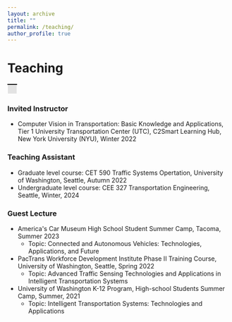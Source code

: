 ```yaml
---
layout: archive
title: ""
permalink: /teaching/
author_profile: true
---
```


# Teaching

<table>
    <tr>
        <td style="background-color: #E3E3E3; border-top: 2px solid black; border-bottom: 0.05px solid white; border-left: 0.05px solid white; border-right: 0.05px solid white; padding: 10px; height: 1px;">
        </td>
    </tr>
</table>

### Invited Instructor

* Computer Vision in Transportation: Basic Knowledge and Applications, Tier 1 University Transportation Center (UTC), C2Smart Learning Hub, New York University (NYU), Winter 2022

### Teaching Assistant

* Graduate level course: CET 590 Traffic Systems Opertation, University of Washington, Seattle, Autumn 2022 
* Undergraduate level course: CEE 327 Transportation Engineering, Seattle, Winter, 2024

### Guest Lecture

* America's Car Museum High School Student Summer Camp, Tacoma, Summer 2023
  * Topic: Connected and Autonomous Vehicles: Technologies, Applications, and Future
* PacTrans Workforce Development Institute Phase II Training Course, University of Washington, Seattle, Spring 2022
  * Topic: Advanced Traffic Sensing Technologies and Applications in Intelligent Transportation Systems
* University of Washington K-12 Program, High-school Students Summer Camp, Summer, 2021
  * Topic: Intelligent Transportation Systems: Technologies and Applications




